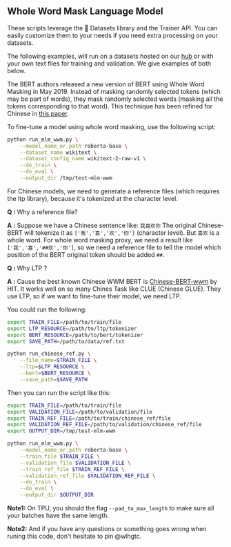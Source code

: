 <!---
Copyright 2020 The HuggingFace Team. All rights reserved.

Licensed under the Apache License, Version 2.0 (the "License");
you may not use this file except in compliance with the License.
You may obtain a copy of the License at

    http://www.apache.org/licenses/LICENSE-2.0

Unless required by applicable law or agreed to in writing, software
distributed under the License is distributed on an "AS IS" BASIS,
WITHOUT WARRANTIES OR CONDITIONS OF ANY KIND, either express or implied.
See the License for the specific language governing permissions and
limitations under the License.
-->

## Whole Word Mask Language Model


These scripts leverage the 🤗 Datasets library and the Trainer API. You can easily customize them to your needs if you
need extra processing on your datasets.

The following examples, will run on a datasets hosted on our [hub](https://huggingface.co/datasets) or with your own
text files for training and validation. We give examples of both below.



The BERT authors released a new version of BERT using Whole Word Masking in May 2019. Instead of masking randomly
selected tokens (which may be part of words), they mask randomly selected words (masking all the tokens corresponding
to that word). This technique has been refined for Chinese in [this paper](https://arxiv.org/abs/1906.08101).

To fine-tune a model using whole word masking, use the following script:
```bash
python run_mlm_wwm.py \
    --model_name_or_path roberta-base \
    --dataset_name wikitext \
    --dataset_config_name wikitext-2-raw-v1 \
    --do_train \
    --do_eval \
    --output_dir /tmp/test-mlm-wwm
```

For Chinese models, we need to generate a reference files (which requires the ltp library), because it's tokenized at
the character level.

**Q :** Why a reference file?

**A :** Suppose we have a Chinese sentence like: `我喜欢你` The original Chinese-BERT will tokenize it as
`['我','喜','欢','你']` (character level). But `喜欢` is a whole word. For whole word masking proxy, we need a result
like `['我','喜','##欢','你']`, so we need a reference file to tell the model which position of the BERT original token
should be added `##`.

**Q :** Why LTP ?

**A :** Cause the best known Chinese WWM BERT is [Chinese-BERT-wwm](https://github.com/ymcui/Chinese-BERT-wwm) by HIT.
It works well on so many Chines Task like CLUE (Chinese GLUE). They use LTP, so if we want to fine-tune their model,
we need LTP.

You could run the following:


```bash
export TRAIN_FILE=/path/to/train/file
export LTP_RESOURCE=/path/to/ltp/tokenizer
export BERT_RESOURCE=/path/to/bert/tokenizer
export SAVE_PATH=/path/to/data/ref.txt

python run_chinese_ref.py \
    --file_name=$TRAIN_FILE \
    --ltp=$LTP_RESOURCE \
    --bert=$BERT_RESOURCE \
    --save_path=$SAVE_PATH
```

Then you can run the script like this: 


```bash
export TRAIN_FILE=/path/to/train/file
export VALIDATION_FILE=/path/to/validation/file
export TRAIN_REF_FILE=/path/to/train/chinese_ref/file
export VALIDATION_REF_FILE=/path/to/validation/chinese_ref/file
export OUTPUT_DIR=/tmp/test-mlm-wwm

python run_mlm_wwm.py \
    --model_name_or_path roberta-base \
    --train_file $TRAIN_FILE \
    --validation_file $VALIDATION_FILE \
    --train_ref_file $TRAIN_REF_FILE \
    --validation_ref_file $VALIDATION_REF_FILE \
    --do_train \
    --do_eval \
    --output_dir $OUTPUT_DIR
```

**Note1:** On TPU, you should the flag `--pad_to_max_length` to make sure all your batches have the same length.

**Note2:** And if you have any questions or something goes wrong when runing this code, don't hesitate to pin @wlhgtc.
